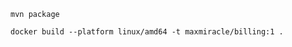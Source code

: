```shell
mvn package
```

```shell
docker build --platform linux/amd64 -t maxmiracle/billing:1 .
```